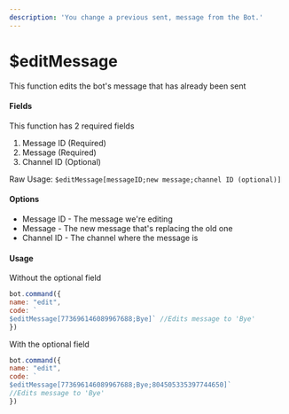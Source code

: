 ```yaml
---
description: 'You change a previous sent, message from the Bot.'
---
```


# $editMessage

This function edits the bot's message that has already been sent

#### Fields

This function has 2 required fields

1. Message ID \(Required\)
2. Message \(Required\)
3. Channel ID \(Optional\)

Raw Usage: `$editMessage[messageID;new message;channel ID (optional)]`

#### Options

* Message ID - The message we're editing
* Message - The new message that's replacing the old one
* Channel ID - The channel where the message is

#### Usage

Without the optional field

```javascript
bot.command({
name: "edit", 
code: `
$editMessage[773696146089967688;Bye]` //Edits message to 'Bye' 
})
```

With the optional field

```javascript
bot.command({
name: "edit", 
code: `
$editMessage[773696146089967688;Bye;804505335397744650]` 
//Edits message to 'Bye' 
})
```


